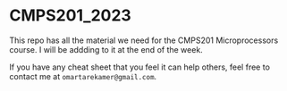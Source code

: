 # CMPS201_2023
This repo has all the material we need for the CMPS201 Microprocessors course. I will be addding to it at the end of the week.

  If you have any cheat sheet that you feel it can help others, feel free to contact me at `omartarekamer@gmail.com`.
